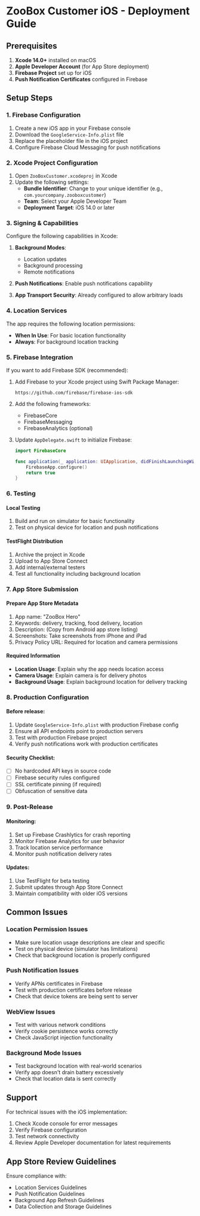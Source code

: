 # ZooBox Customer iOS - Deployment Guide

## Prerequisites

1. **Xcode 14.0+** installed on macOS
2. **Apple Developer Account** (for App Store deployment)
3. **Firebase Project** set up for iOS
4. **Push Notification Certificates** configured in Firebase

## Setup Steps

### 1. Firebase Configuration

1. Create a new iOS app in your Firebase console
2. Download the `GoogleService-Info.plist` file
3. Replace the placeholder file in the iOS project
4. Configure Firebase Cloud Messaging for push notifications

### 2. Xcode Project Configuration

1. Open `ZooBoxCustomer.xcodeproj` in Xcode
2. Update the following settings:
   - **Bundle Identifier**: Change to your unique identifier (e.g., `com.yourcompany.zooboxcustomer`)
   - **Team**: Select your Apple Developer Team
   - **Deployment Target**: iOS 14.0 or later

### 3. Signing & Capabilities

Configure the following capabilities in Xcode:

1. **Background Modes**:
   - Location updates
   - Background processing
   - Remote notifications

2. **Push Notifications**: Enable push notifications capability

3. **App Transport Security**: Already configured to allow arbitrary loads

### 4. Location Services

The app requires the following location permissions:
- **When In Use**: For basic location functionality
- **Always**: For background location tracking

### 5. Firebase Integration

If you want to add Firebase SDK (recommended):

1. Add Firebase to your Xcode project using Swift Package Manager:
   ```
   https://github.com/firebase/firebase-ios-sdk
   ```

2. Add the following frameworks:
   - FirebaseCore
   - FirebaseMessaging
   - FirebaseAnalytics (optional)

3. Update `AppDelegate.swift` to initialize Firebase:
   ```swift
   import FirebaseCore
   
   func application(_ application: UIApplication, didFinishLaunchingWithOptions launchOptions: [UIApplication.LaunchOptionsKey: Any]?) -> Bool {
       FirebaseApp.configure()
       return true
   }
   ```

### 6. Testing

#### Local Testing
1. Build and run on simulator for basic functionality
2. Test on physical device for location and push notifications

#### TestFlight Distribution
1. Archive the project in Xcode
2. Upload to App Store Connect
3. Add internal/external testers
4. Test all functionality including background location

### 7. App Store Submission

#### Prepare App Store Metadata
1. App name: "ZooBox Hero"
2. Keywords: delivery, tracking, food delivery, location
3. Description: (Copy from Android app store listing)
4. Screenshots: Take screenshots from iPhone and iPad
5. Privacy Policy URL: Required for location and camera permissions

#### Required Information
- **Location Usage**: Explain why the app needs location access
- **Camera Usage**: Explain camera is for delivery photos
- **Background Usage**: Explain background location for delivery tracking

### 8. Production Configuration

#### Before release:
1. Update `GoogleService-Info.plist` with production Firebase config
2. Ensure all API endpoints point to production servers
3. Test with production Firebase project
4. Verify push notifications work with production certificates

#### Security Checklist:
- [ ] No hardcoded API keys in source code
- [ ] Firebase security rules configured
- [ ] SSL certificate pinning (if required)
- [ ] Obfuscation of sensitive data

### 9. Post-Release

#### Monitoring:
1. Set up Firebase Crashlytics for crash reporting
2. Monitor Firebase Analytics for user behavior
3. Track location service performance
4. Monitor push notification delivery rates

#### Updates:
1. Use TestFlight for beta testing
2. Submit updates through App Store Connect
3. Maintain compatibility with older iOS versions

## Common Issues

### Location Permission Issues
- Make sure location usage descriptions are clear and specific
- Test on physical device (simulator has limitations)
- Check that background location is properly configured

### Push Notification Issues
- Verify APNs certificates in Firebase
- Test with production certificates before release
- Check that device tokens are being sent to server

### WebView Issues
- Test with various network conditions
- Verify cookie persistence works correctly
- Check JavaScript injection functionality

### Background Mode Issues
- Test background location with real-world scenarios
- Verify app doesn't drain battery excessively
- Check that location data is sent correctly

## Support

For technical issues with the iOS implementation:
1. Check Xcode console for error messages
2. Verify Firebase configuration
3. Test network connectivity
4. Review Apple Developer documentation for latest requirements

## App Store Review Guidelines

Ensure compliance with:
- Location Services Guidelines
- Push Notification Guidelines
- Background App Refresh Guidelines
- Data Collection and Storage Guidelines